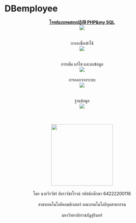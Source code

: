 # DBemployee

<div id="header" align="center">
  <u><b>โจทย์แบบทดสอบปฏิบัติ PHP&amp;my SQL</b></u>
  <br><img src="/image for GITHUB README/1.PracticeTest.png"/></br>
  <br></br>
  การลงชื่อเข้าใช้<br>
  <img src="/image for GITHUB README/2.login.gif"/></br>
  <br></br>
  การเพิ่ม แก้ไข และลบข้อมูล<br>
  <img src="/image for GITHUB README/3.add-edit-delete form.gif"/></br>
  <br>
  การออกจากระบบ<br>
  <img src="/image for GITHUB README/4.logout.gif"/></br>
  <br></br>
  ฐานข้อมูล<br>
  <img src="/image for GITHUB README/5.database.gif"/></br>
  <br></br>
  <br>
  <img src="/image for GITHUB README/Mona Lisa on train.png" width="200"/></br>
  <br>โดย นายวีรวัชร์ อัคราวัชรโรจน์ รหัสนักศึกษา 64222200116</br>
<br>สาขาเทคโนโลยีคอมพิวเตอร์ คณะเทคโนโลยีอุตสาหกรรม</br>
<br>มหาวิทยาลัยราชภัฏสุรินทร์</br>
</div>
